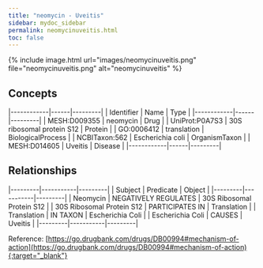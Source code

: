 ```yaml
---
title: "neomycin - Uveitis"
sidebar: mydoc_sidebar
permalink: neomycinuveitis.html
toc: false 
---
```


{% include image.html url="images/neomycinuveitis.png" file="neomycinuveitis.png" alt="neomycinuveitis" %}

## Concepts

|------------|------|---------|
| Identifier | Name | Type    |
|------------|------|---------|
| MESH:D009355 | neomycin | Drug |
| UniProt:P0A7S3 | 30S ribosomal protein S12 | Protein |
| GO:0006412 | translation | BiologicalProcess |
| NCBITaxon:562 | Escherichia coli | OrganismTaxon |
| MESH:D014605 | Uveitis | Disease |
|------------|------|---------|

## Relationships

|---------|-----------|---------|
| Subject | Predicate | Object  |
|---------|-----------|---------|
| Neomycin | NEGATIVELY REGULATES | 30S Ribosomal Protein S12 |
| 30S Ribosomal Protein S12 | PARTICIPATES IN | Translation |
| Translation | IN TAXON | Escherichia Coli |
| Escherichia Coli | CAUSES | Uveitis |
|---------|-----------|---------|

Reference: [https://go.drugbank.com/drugs/DB00994#mechanism-of-action](https://go.drugbank.com/drugs/DB00994#mechanism-of-action){:target="_blank"}